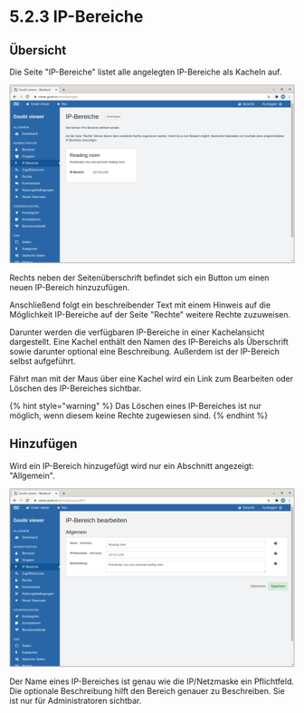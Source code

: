 # 5.2.3 IP-Bereiche

## Übersicht

Die Seite "IP-Bereiche" listet alle angelegten IP-Bereiche als Kacheln auf.

![&#xDC;bersicht der angelegten IP-Bereiche](../../.gitbook/assets/5.2.3_de_ipbereiche.png)

Rechts neben der Seitenüberschrift befindet sich ein Button um einen neuen IP-Bereich hinzuzufügen.

Anschließend folgt ein beschreibender Text mit einem Hinweis auf die Möglichkeit IP-Bereiche auf der Seite "Rechte" weitere Rechte zuzuweisen.

Darunter werden die verfügbaren IP-Bereiche in einer Kachelansicht dargestellt. Eine Kachel enthält den Namen des IP-Bereichs als Überschrift sowie darunter optional eine Beschreibung. Außerdem ist der IP-Bereich selbst aufgeführt.

Fährt man mit der Maus über eine Kachel wird ein Link zum Bearbeiten oder Löschen des IP-Bereiches sichtbar.

{% hint style="warning" %}
Das Löschen eines IP-Bereiches ist nur möglich, wenn diesem keine Rechte zugewiesen sind. 
{% endhint %}

## Hinzufügen

Wird ein IP-Bereich hinzugefügt wird nur ein Abschnitt angezeigt: "Allgemein".

![Der Abschnitt &quot;Allgemein&quot;](../../.gitbook/assets/5.2.3_de_bearbeiten.png)

Der Name eines IP-Bereiches ist genau wie die IP/Netzmaske ein Pflichtfeld. Die optionale Beschreibung hilft den Bereich genauer zu Beschreiben. Sie ist nur für Administratoren sichtbar.

